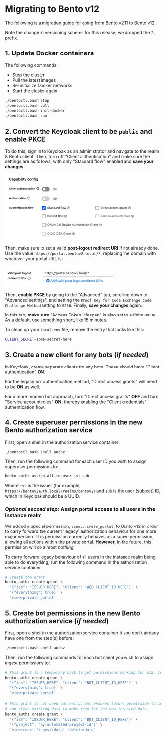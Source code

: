 # Migrating to Bento v12

The following is a migration guide for going from Bento v2.11 to Bento v12.

Note the change in versioning scheme for this release; we dropped the `2.` prefix.


## 1. Update Docker containers

The following commands:

* Stop the cluster
* Pull the latest images
* Re-initialize Docker networks
* Start the cluster again


```bash
./bentoctl.bash stop
./bentoctl.bash pull
./bentoctl.bash init-docker
./bentoctl.bash run
```


## 2. Convert the Keycloak client to be `public` and enable PKCE

To do this, sign in to Keycloak as an administrator and navigate to the realm & Bento client.
Then, turn off "Client authentication" and make sure the settings are as follows, with only
"Standard flow" enabled and **save your changes.**

<img src="img/client_setup_v12.png" width="500" height="214" alt="Client configuration for Bento Keycloak for v12" />

Then, make sure to set a valid **post-logout redirect URI** if not already done. Use the value 
`https://portal.bentov2.local/*`, replacing the domain with whatever your portal URL is:

<img src="img/logout_uri_v12.png" width="350" height="69" alt="Logout URI configuration for Bento Keycloak for v12" />

Then, **enable PKCE** by going to the "Advanced" tab, scrolling down to "Advanced settings", and setting the
`Proof Key for Code Exchange Code Challenge Method` setting to `S256`. Finally, **save your changes** again.

In this tab, **make sure** "Access Token Lifespan" is also set to a finite value. As a default, use something short,
like 15 minutes.

To clean up your `local.env` file, remove the entry that looks like this:

```bash
CLIENT_SECRET=some-secret-here
```


## 3. Create a new client for any bots (*if needed*) 

In Keycloak, create separate clients for any bots. These should have "Client authentication" **ON**.

For the legacy bot authentication method, "Direct access grants" will need to be **ON** as well.

For a more modern bot approach, turn "Direct access grants" **OFF** and turn "Service account roles" **ON**,
thereby enabling the "Client credentials" authentication flow.


## 4. Create superuser permissions in the new Bento authorization service

First, open a shell in the authorization service container:

```bash
./bentoctl.bash shell authz
```

Then, run the following command for each user ID you wish to assign superuser permissions to:

```bash
bento_authz assign-all-to-user iss sub
```

Where `iss` is the issuer (for example, `https://bentov2auth.local/realms/bentov2`) and `sub` is the user (subject) ID,
which in Keycloak should be a UUID.

### *Optional second step:* Assign portal access to all users in the instance realm

We added a special permission, `view:private_portal`, to Bento v12 in order to carry forward the current
'legacy' authorization behaviour for one more major version. This permission currently behaves as a super-permission,
allowing all actions within the private portal. **However,** in the future, this permission will do almost *nothing.*

To carry forward legacy behaviour of all users in the instance realm being able to do everything, run the following
command in the authorization service container:

```bash
# Create the grant
bento_authz create grant \
  '{"iss": "ISSUER_HERE", "client": "WEB_CLIENT_ID_HERE"}' \
  '{"everything": true}' \
  'view:private_portal'
```


## 5. Create bot permissions in the new Bento authorization service (*if needed*)

First, open a shell in the authorization service container if you don't already have one from the step(s) before:

```bash
./bentoctl.bash shell authz
```

Then, run the following commands for each bot client you wish to assign *ingest* permissions to:

```bash
# This grant is a temporary hack to get permissions working for v12. In the future, it should be removed.
bento_authz create grant \
  '{"iss": "ISSUER_HERE", "client": "BOT_CLIENT_ID_HERE"}' \
  '{"everything": true}' \
  'view:private_portal'

# This grant is not used currently, but ensures future permission to ingest data into the project 
# and clear existing data to make room for the new ingested data.
bento_authz create grant \
  '{"iss": "ISSUER_HERE", "client": "BOT_CLIENT_ID_HERE"}' \
  '{"project": "my-automated-project-id"}' \
  'view:runs' 'ingest:data' 'delete:data'
```
